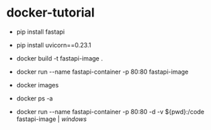 # docker-tutorial

- pip install fastapi
- pip install uvicorn==0.23.1

- docker build -t fastapi-image .
- docker run --name fastapi-container -p 80:80 fastapi-image
- docker images
- docker ps -a
- docker run --name fastapi-container -p 80:80 -d -v ${pwd}:/code fastapi-image  | *windows*
